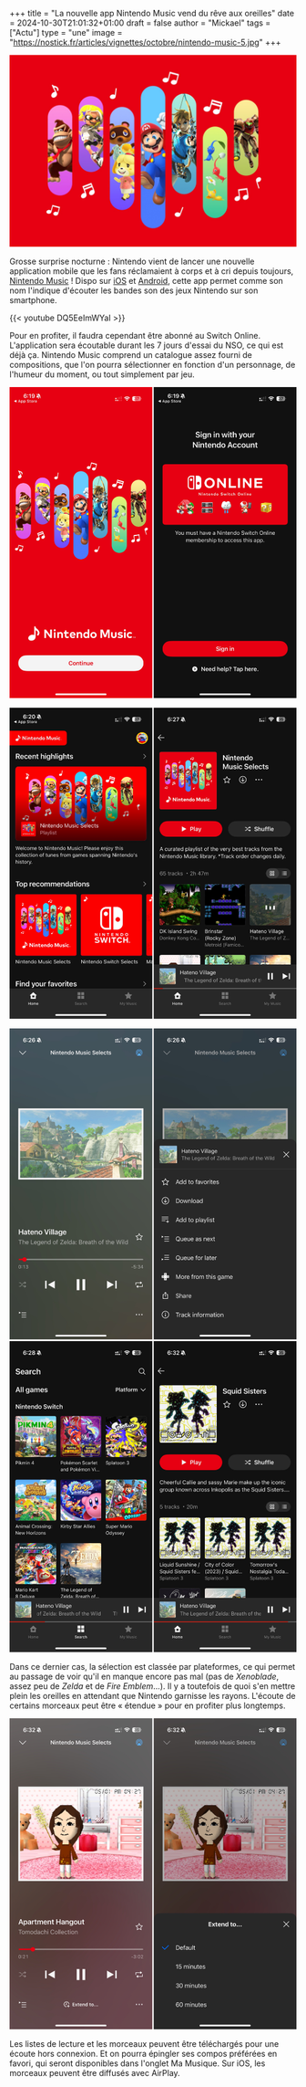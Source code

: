 +++
title = "La nouvelle app Nintendo Music vend du rêve aux oreilles"
date = 2024-10-30T21:01:32+01:00
draft = false
author = "Mickael"
tags = ["Actu"]
type = "une"
image = "https://nostick.fr/articles/vignettes/octobre/nintendo-music-5.jpg"
+++

![Nintendo Music](nintendo-music-5.jpg "")

Grosse surprise nocturne : Nintendo vient de lancer une nouvelle application mobile que les fans réclamaient à corps et à cri depuis toujours, [Nintendo Music](https://www.nintendo.com/us/switch/online/nintendo-switch-online/nintendo-music/) ! Dispo sur [iOS](https://apps.apple.com/fr/app/nintendo-music/id6466376604) et [Android](https://play.google.com/store/apps/details?id=com.nintendo.znba&hl=en_CA), cette app permet comme son nom l'indique d'écouter les bandes son des jeux Nintendo sur son smartphone.

{{< youtube DQ5EeImWYaI >}} 

Pour en profiter, il faudra cependant être abonné au Switch Online. L'application sera écoutable durant les 7 jours d'essai du NSO, ce qui est déjà ça. Nintendo Music comprend un catalogue assez fourni de compositions, que l'on pourra sélectionner en fonction d'un personnage, de l'humeur du moment, ou tout simplement par jeu.

![Nintendo Music](nintendo-music-2.jpg "")

![Nintendo Music](nintendo-music-3.jpg "")

![Nintendo Music](nintendo-music-4.jpg "")
![Nintendo Music](nintendo-music-7.jpg "")


Dans ce dernier cas, la sélection est classée par plateformes, ce qui permet au passage de voir qu'il en manque encore pas mal (pas de *Xenoblade*, assez peu de *Zelda* et de *Fire Emblem*…). Il y a toutefois de quoi s'en mettre plein les oreilles en attendant que Nintendo garnisse les rayons. L'écoute de certains morceaux peut être « étendue » pour en profiter plus longtemps.

![Nintendo Music](nintendo-music-1.jpg "")


Les listes de lecture et les morceaux peuvent être téléchargés pour une écoute hors connexion. Et on pourra épingler ses compos préférées en favori, qui seront disponibles dans l'onglet Ma Musique. Sur iOS, les morceaux peuvent être diffusés avec AirPlay.